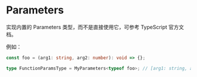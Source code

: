 # Parameters

实现内置的 Parameters 类型，而不是直接使用它，可参考 TypeScript 官方文档。

例如：

```ts
const foo = (arg1: string, arg2: number): void => {};

type FunctionParamsType = MyParameters<typeof foo>; // [arg1: string, arg2: number]
```
